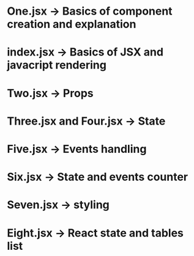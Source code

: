 # One.jsx -> Basics of component creation and explanation
# index.jsx -> Basics of JSX and javacript rendering 
# Two.jsx -> Props
# Three.jsx and Four.jsx -> State 
# Five.jsx -> Events handling
# Six.jsx -> State and events counter 
# Seven.jsx -> styling 
# Eight.jsx -> React state and tables list